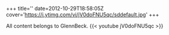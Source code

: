 +++
title=''
date=2012-10-29T18:58:05Z
cover='https://i.ytimg.com/vi/jV0doFNU5qc/sddefault.jpg'
+++

All content belongs to GlennBeck.
{{< youtube jV0doFNU5qc >}}

